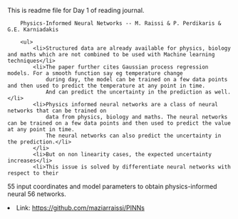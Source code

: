 <!DOCTYPE html>
<html>
<head>
    <meta charset="UTF-8" />
    <title>title</title>
</head>
<body>
    <p>
        This is readme file for Day 1 of reading journal.

        Physics-Informed Neural Networks -- M. Raissi & P. Perdikaris & G.E. Karniadakis

        <ul>
            <li>Structured data are already available for physics, biology and maths which are not combined to be used with Machine learning techniques</li>
            <li>The paper further cites Gaussian process regression models. For a smooth function say eg temperature change
                during day, the model can be trained on a few data points and then used to predict the temperature at any point in time. 
                And can predict the uncertainty in the prediction as well.</li>
            <li>Physics informed neural networks are a class of neural networks that can be trained on
                data from physics, biology and maths. The neural networks can be trained on a few data points and then used to predict the value at any point in time.
                The neural networks can also predict the uncertainty in the prediction.</li>
            </li>
            <li>But on non linearity cases, the expected uncertainty increases</li>
            <li>This issue is solved by differentiate neural networks with respect to their
55 input coordinates and model parameters to obtain physics-informed neural
56 networks.</li>
                <li>Link: https://github.com/maziarraissi/PINNs</li>
        </ul>
    </p>
    
</body>
</html>